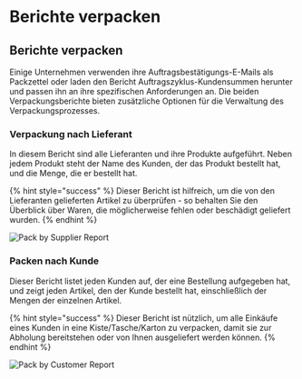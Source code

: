 # Berichte verpacken

## Berichte verpacken

Einige Unternehmen verwenden ihre Auftragsbestätigungs-E-Mails als Packzettel oder laden den Bericht Auftragszyklus-Kundensummen herunter und passen ihn an ihre spezifischen Anforderungen an. Die beiden Verpackungsberichte bieten zusätzliche Optionen für die Verwaltung des Verpackungsprozesses.

### Verpackung nach Lieferant

In diesem Bericht sind alle Lieferanten und ihre Produkte aufgeführt. Neben jedem Produkt steht der Name des Kunden, der das Produkt bestellt hat, und die Menge, die er bestellt hat.

{% hint style="success" %}
Dieser Bericht ist hilfreich, um die von den Lieferanten gelieferten Artikel zu überprüfen - so behalten Sie den Überblick über Waren, die möglicherweise fehlen oder beschädigt geliefert wurden.
{% endhint %}

![Pack by Supplier Report](../../.gitbook/assets/pack-by-supplier.jpg)

### Packen nach Kunde&#x20;

Dieser Bericht listet jeden Kunden auf, der eine Bestellung aufgegeben hat, und zeigt jeden Artikel, den der Kunde bestellt hat, einschließlich der Mengen der einzelnen Artikel.

{% hint style="success" %}
Dieser Bericht ist nützlich, um alle Einkäufe eines Kunden in eine Kiste/Tasche/Karton zu verpacken, damit sie zur Abholung bereitstehen oder von Ihnen ausgeliefert werden können.
{% endhint %}

![Pack by Customer Report](../../.gitbook/assets/pack-by-customer.jpg)
